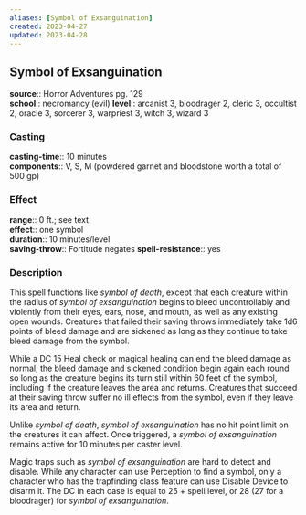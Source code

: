 ```yaml
---
aliases: [Symbol of Exsanguination]
created: 2023-04-27
updated: 2023-04-28
---
```


## Symbol of Exsanguination

**source**:: Horror Adventures pg. 129  
**school**:: necromancy (evil)
**level**:: arcanist 3, bloodrager 2, cleric 3, occultist 2, oracle 3, sorcerer 3, warpriest 3, witch 3, wizard 3

### Casting

**casting-time**:: 10 minutes  
**components**:: V, S, M (powdered garnet and bloodstone worth a total of 500 gp)

### Effect

**range**:: 0 ft.; see text  
**effect**:: one symbol  
**duration**:: 10 minutes/level  
**saving-throw**:: Fortitude negates
**spell-resistance**:: yes

### Description

This spell functions like *symbol of death*, except that each creature within the radius of *symbol of exsanguination* begins to bleed uncontrollably and violently from their eyes, ears, nose, and mouth, as well as any existing open wounds. Creatures that failed their saving throws immediately take 1d6 points of bleed damage and are sickened as long as they continue to take bleed damage from the symbol.  
  
While a DC 15 Heal check or magical healing can end the bleed damage as normal, the bleed damage and sickened condition begin again each round so long as the creature begins its turn still within 60 feet of the symbol, including if the creature leaves the area and returns. Creatures that succeed at their saving throw suffer no ill effects from the symbol, even if they leave its area and return.  
  
Unlike *symbol of death*, *symbol of exsanguination* has no hit point limit on the creatures it can affect. Once triggered, a *symbol of exsanguination* remains active for 10 minutes per caster level.  
  
Magic traps such as *symbol of exsanguination* are hard to detect and disable. While any character can use Perception to find a symbol, only a character who has the trapfinding class feature can use Disable Device to disarm it. The DC in each case is equal to 25 + spell level, or 28 (27 for a bloodrager) for *symbol of exsanguination*.
